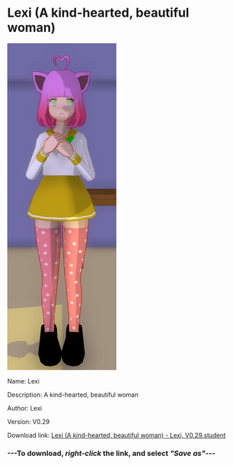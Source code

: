 # Lexi (A kind-hearted, beautiful woman)

<img src = "https://raw.githubusercontent.com/Arbiter1223/Daigaku-Gurashi-Custom-Students/master/Students/Files/Lexi%20(A%20kind-hearted%2C%20beautiful%20woman).png">

Name: Lexi

Description: A kind-hearted, beautiful woman

Author: Lexi

Version: V0.29

Download link: <a href="https://raw.githubusercontent.com/Arbiter1223/Daigaku-Gurashi-Custom-Students/master/Students/Files/Lexi%20(A%20kind-hearted%2C%20beautiful%20woman)%20-%20Lexi%2C%20V0.29.student">Lexi (A kind-hearted, beautiful woman) - Lexi, V0.29.student</a>

### ---**To download, _right-click_ the link, and select _"Save as"_**---
